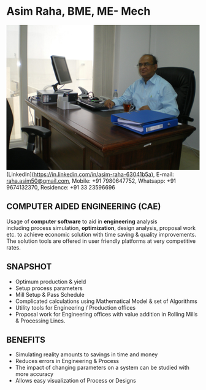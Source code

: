 # Asim Raha, BME, ME- Mech
![Asim Raha](asim-raha.jpg)
(LinkedIn](https://in.linkedin.com/in/asim-raha-63041b5a), E-mail: raha.asim50@gmail.com, Mobile: +91 7980647752, Whatsapp: +91 9674132370, Residence: +91 33 23596696

## COMPUTER AIDED ENGINEERING (CAE)
Usage of **computer software** to aid in **engineering** analysis including process
simulation, **optimization**, design analysis, proposal work etc. to achieve economic
solution with time saving &amp; quality improvements. The solution tools are offered in user
friendly platforms at very competitive rates.

## SNAPSHOT  
- Optimum production & yield
- Setup process parameters 
- Mill Setup & Pass Schedule
- Complicated calculations using Mathematical Model & set of Algorithms 
- Utility tools for Engineering / Production offices
- Proposal work for Engineering offices with value addition in Rolling Mills & Processing Lines. 

## BENEFITS
- Simulating reality amounts to savings in time and money
- Reduces errors in Engineering & Process
- The impact of changing parameters on a system can be studied with more accuracy
- Allows easy visualization of Process or Designs
